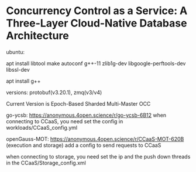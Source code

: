 # Concurrency Control as a Service: A Three-Layer Cloud-Native Database Architecture

ubuntu:

apt install libtool make autoconf g++-11 zlib1g-dev libgoogle-perftools-dev libssl-dev

apt install g++

versions: protobuf(v3.20.1), zmq(v3/v4)

Current Version is Epoch-Based Sharded Multi-Master OCC

go-ycsb: https://anonymous.4open.science/r/go-ycsb-6B12 when connecting to CCaaS, you need set the config in workloads/CCaaS_config.yml

openGauss-MOT: https://anonymous.4open.science/r/CCaaS-MOT-620B (execution and storage) add a config to send requests to CCaaS

when connecting to storage, you need set the ip and the push down threads in the CCaaS/Storage_config.xml



